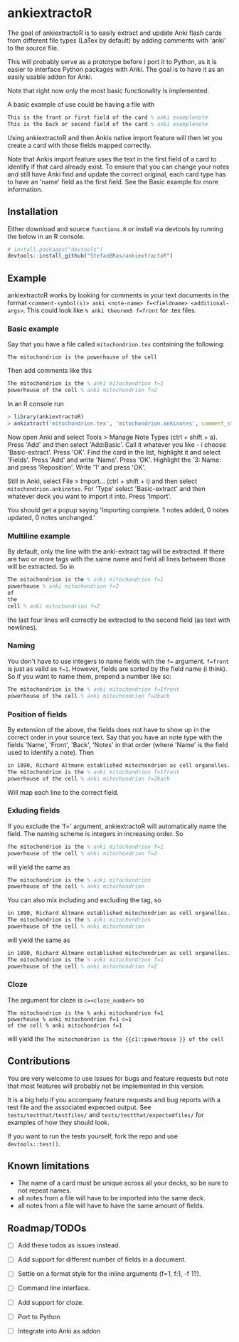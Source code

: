 
# ankiextractoR 

<!-- badges: start -->
<!-- badges: end -->

The goal of ankiextractoR is to easily extract and update Anki flash cards from different 
file types (LaTex by default) by adding comments with 'anki' to the source file. 

This will probably serve as a prototype before I port it to Python, as it is easier to interface Python packages with Anki. The goal is to have it as an easily usable addon for Anki.

Note that right now only the most basic functionality is implemented.

A basic example of use could be having a file with

``` tex
This is the front or first field of the card % anki examplenote
This is the back or second field of the card % anki examplenote
```

Using ankiextractoR and then Ankis native import feature will then let you create a card with those fields mapped correctly. 

Note that Ankis import feature uses the text in the first field of a card to identify if that card already exist. To ensure that you can change your notes and still have Anki find and update the correct original, each card type has to have an 'name' field as the first field. See the Basic example for more information.

## Installation
Either download and source `functions.R` or install via devtools by running the below in an R console. 

``` r
# install.packages("devtools")
devtools::install_github("StefanBRas/ankiextractoR")
```

## Example

ankiextractoR works by looking for comments in your text documents in the format `<comment-symbol(s)> anki <note-name> f=<fieldname> <additional-args>`. This could look like `% anki theorem5 f=front` for .tex files.


### Basic example

Say that you have a file called `mitochondrion.tex` containing the following:
``` 
The mitochondrion is the powerhouse of the cell
```

Then add comments like this

```tex
The mitochondrion is the % anki mitochondrion f=1
powerhouse of the cell % anki mitochondrion f=2
```

In an R console run

``` r
> library(ankiextractoR)
> ankixtract('mitochondrion.tex', 'mitochondrion.ankinotes', comment_string = '%')
```

Now open Anki and select Tools > Manage Note Types (ctrl + shift + a). Press 'Add' and then select 'Add:Basic'. Call it whatever you like - i choose 'Basic-extract'. Press 'OK'. Find the card in the list, highlight it and select 'Fields'. Press 'Add' and write 'Name'. Press 'OK'. Highlight the '3: Name: and press 'Reposition'. Write '1' and press 'OK'.

Still in Anki, select File > Import... (ctrl + shift + i) and then select `mitochondrion.ankinotes`. For 'Type' select 'Basic-extract' and then whatever deck you want to import it into. Press 'Import'.

You should get a popup saying 'Importing complete. 1 notes added, 0 notes updated, 0 notes unchanged.'

### Multiline example

By default, only the line with the anki-extract tag will be extracted. If there are two or more tags with the same name and field all lines between those will be extracted. So in

```tex
The mitochondrion is the % anki mitochondrion f=1
powerhouse % anki mitochondrion f=2
of
the
cell % anki mitochondrion f=2
```

the last four lines will correctly be extracted to the second field (as text with newlines).

### Naming

You don't have to use integers to name fields with the `f=` argument. `f=front` is just as valid as `f=1`. However, fields are sorted by the field name (i think). So if you want to name them, prepend a number like so:

```tex
The mitochondrion is the % anki mitochondrion f=1front
powerhouse of the cell % anki mitochondrion f=2back
```

### Position of fields

By extension of the above, the fields does not have to show up in the correct order in your source text. Say that you have an note type with the fields 'Name', 'Front', 'Back', 'Notes' in that order (where 'Name' is the field used to identify a note). Then

```tex
in 1890, Richard Altmann established mitochondrion as cell organelles. % anki mitochondrion f=3notes
The mitochondrion is the % anki mitochondrion f=1front
powerhouse of the cell % anki mitochondrion f=2back
```

Will map each line to the correct field.

### Exluding fields

If you exclude the 'f=' argument, ankiextractoR will automatically name the field. The naming scheme is integers in increasing order. So

```tex
The mitochondrion is the % anki mitochondrion f=1
powerhouse of the cell % anki mitochondrion f=2
```

will yield the same as 

```tex
The mitochondrion is the % anki mitochondrion
powerhouse of the cell % anki mitochondrion
```

You can also mix including and excluding the tag, so

```tex
in 1890, Richard Altmann established mitochondrion as cell organelles. % anki mitochondrion f=3notes
The mitochondrion is the % anki mitochondrion 
powerhouse of the cell % anki mitochondrion
```

will yield the same as

```tex
in 1890, Richard Altmann established mitochondrion as cell organelles. % anki mitochondrion f=3notes
The mitochondrion is the % anki mitochondrion f=1
powerhouse of the cell % anki mitochondrion f=2
```

### Cloze 

The argument for cloze is `c=<cloze_number>` so


```
The mitochondrion is the % anki mitochondrion f=1
powerhouse % anki mitochondrion f=1 c=1
of the cell % anki mitochondrion f=1
```

will yield the `The mitochondrion is the {{c1::powerhouse }} of the cell`

## Contributions

You are very welcome to use Issues for bugs and feature requests but note that most features will probably not be implemented in this version.

It is a big help if you accompany feature requests and bug reports with a test file and the associated expected output. See `tests/testthat/testfiles/` and `tests/testthat/expectedfiles/` for examples of how they should look. 

If you want to run the tests yourself, fork the repo and use `devtools::test()`.

## Known limitations

- The name of a card must be unique across all your decks, so be sure to not repeat names.
- all notes from a file will have to be imported into the same deck.
- all notes from a file will have to have the same amount of fields.

## Roadmap/TODOs

- [ ] Add these todos as issues instead.
- [ ] Add support for different number of fields in a document.
- [ ] Settle on a format style for the inline arguments (f=1, f:1, -f 1?).
- [ ] Command line interface.
- [ ] Add support for cloze. 
- [ ] Port to Python
- [ ] Integrate into Anki as addon

